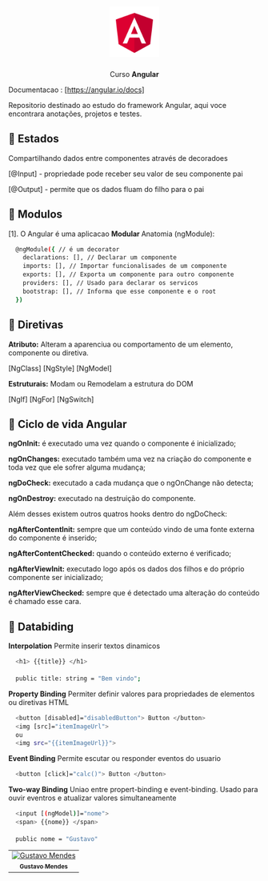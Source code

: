 <h1 align="center">
  <img src="./.github/logo.png" alt="Angular" width="100px"/>
</h1>

<p align="center">
  Curso <strong> Angular </strong>
</p>

Documentacao : [https://angular.io/docs]

Repositorio destinado ao estudo do framework Angular, aqui voce encontrara anotações, projetos e testes.

## :dart: Estados

Compartilhando dados entre componentes através de decoradoes

[@Input] - propriedade pode receber seu valor de seu componente pai

[@Output] - permite que os dados fluam do filho para o pai

## :dart: Modulos

[1]. O Angular é uma aplicacao <strong> Modular </strong>
Anatomia (ngModule):

```bash
  @ngModule({ // é um decorator
    declarations: [], // Declarar um componente
    imports: [], // Importar funcionalisades de um componente
    exports: [], // Exporta um componente para outro componente
    providers: [], // Usado para declarar os servicos
    bootstrap: [], // Informa que esse componente e o root
  })
```

## :dart: Diretivas

<strong>Atributo:</strong> Alteram a aparenciua ou comportamento de um elemento, componente ou diretiva.

[NgClass]
[NgStyle]
[NgModel]

<strong>Estruturais:</strong> Modam ou Remodelam a estrutura do DOM

[NgIf]
[NgFor]
[NgSwitch]

## :dart: Ciclo de vida Angular

<strong>ngOnInit:</strong> é executado uma vez quando o componente é inicializado;

<strong>ngOnChanges:</strong> executado também uma vez na criação do componente e toda vez que ele sofrer alguma mudança;

<strong>ngDoCheck:</strong> executado a cada mudança que o ngOnChange não detecta;

<strong>ngOnDestroy:</strong> executado na destruição do componente.

Além desses existem outros quatros hooks dentro do ngDoCheck:

<strong>ngAfterContentInit:</strong> sempre que um conteúdo vindo de uma fonte externa do componente é inserido;

<strong>ngAfterContentChecked:</strong> quando o conteúdo externo é verificado;

<strong>ngAfterViewInit:</strong> executado logo após os dados dos filhos e do próprio componente ser inicializado;

<strong>ngAfterViewChecked:</strong> sempre que é detectado uma alteração do conteúdo é chamado esse cara.

## :dart: Databiding

<strong>Interpolation</strong> Permite inserir textos dinamicos

```bash
  <h1> {{title}} </h1>

  public title: string = "Bem vindo";
```

<strong>Property Binding</strong> Permiter definir valores para propriedades de elementos ou diretivas HTML

```bash
  <button [disabled]="disabledButton"> Button </button>
  <img [src]="itemImageUrl">
  ou
  <img src="{{itemImageUrl}}">
```

<strong>Event Binding</strong> Permite escutar ou responder eventos do usuario

```bash
  <button [click]="calc()"> Button </button>
```

<strong>Two-way Binding</strong> Uniao entre propert-binding e event-binding. Usado para ouvir eventros e atualizar valores simultaneamente

```bash
  <input [(ngModel)]="nome">
  <span> {{nome}} </span>

  public nome = "Gustavo"
```

<table>
  <tr>
    <td align="center">
      <a href="https://www.linkedin.com/in/gustavo-mendes-00661318b/">
        <img src="https://avatars.githubusercontent.com/u/71361227?v=4" width="100px;" alt="Gustavo Mendes"/><br>
        <sub>
          <b>Gustavo Mendes</b>
        </sub>
      </a>
    </td>
  </tr>

</table>
